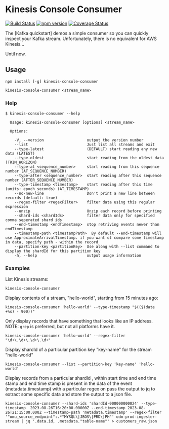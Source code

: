 Kinesis Console Consumer
========================

[![Build Status](https://travis-ci.org/crccheck/kinesis-console-consumer.svg?branch=master)](https://travis-ci.org/crccheck/kinesis-console-consumer)
[![npm version](https://badge.fury.io/js/kinesis-console-consumer.svg)](https://badge.fury.io/js/kinesis-console-consumer)
[![Coverage Status](https://coveralls.io/repos/github/crccheck/kinesis-console-consumer/badge.svg?branch=master)](https://coveralls.io/github/crccheck/kinesis-console-consumer?branch=master)

The [Kafka quickstart] demos a simple consumer so you can quickly inspect your
Kafka stream. Unfortunately, there is no equivalent for AWS Kinesis...

Until now.


Usage
-----

    npm install [-g] kinesis-console-consumer

    kinesis-console-consumer <stream_name>

### Help

```
$ kinesis-console-consumer --help

  Usage: kinesis-console-consumer [options] <stream_name>

  Options:

    -V, --version                   output the version number
    --list                          Just list all streams and exit
    --type-latest                   (DEFAULT) start reading any new data (LATEST)
    --type-oldest                   start reading from the oldest data (TRIM_HORIZON)
    --type-at <sequence_number>     start reading from this sequence number (AT_SEQUENCE_NUMBER)
    --type-after <sequence_number>  start reading after this sequence number (AFTER_SEQUENCE_NUMBER)
    --type-timestamp <timestamp>    start reading after this time (units: epoch seconds) (AT_TIMESTAMP)
    --no-new-line                   Don't print a new line between records (default: true)
    --regex-filter <regexFilter>    filter data using this regular expression
    --unzip                         Unzip each record before printing
    --shard-ids <shardIds>          filter data only for specified comma seperated shard ids
    --end-timestamp <endTimestamp>  stop retriving events newer than endTimestamp
    --timestamp-path <timestampPath>  By default --end-timestamp will use ApproximateArrivalTimestamp. if you want ot compare some timestamp in data, specify path - within the record
    --partition-key <partitionKey>  Use along with --list command to display the shardId for this partition key
    -h, --help                      output usage information
  ```

### Examples

List Kinesis streams:

    kinesis-console-consumer

Display contents of a stream, "hello-world", starting from 15 minutes ago:

    kinesis-console-consumer 'hello-world' --type-timestamp "$(($(date +%s) - 900))"

Only display records that have something that looks like an IP address.
NOTE: `grep` is preferred, but not all platforms have it.

    kinesis-console-consumer 'hello-world' --regex-filter "\d+\.\d+\.\d+\.\d+"

Display shardId of a particular partition key "key-name" for the stream "hello-world"

    kinesis-console-consumer --list --partition-key 'key-name' 'hello-world' 

Display records from a particular shardId , within start time and end time stamp and end time stamp is present in the data of the event (metadata.timestamp) with a particular regex on pass the output to jq to extract some specific data and store the output to a json file.

    kinesis-console-consumer --shard-ids 'shardId-000000000024' --type-timestamp  2023-08-26T16:20:00.00000Z --end-timestamp 2023-08-26T21:15:00.000Z --timestamp-path 'metadata.timestamp' --regex-filter '"omu_source_endpoint":.*"MYSQL\|JBOS\|PRD\|PH"' odm-prod-ingester-stream | jq '.data.id, .metadata."table-name"' > customers_raw.json

